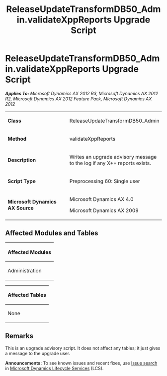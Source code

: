 ﻿---
title: ReleaseUpdateTransformDB50_Admin.validateXppReports Upgrade Script
TOCTitle: ReleaseUpdateTransformDB50_Admin.validateXppReports Upgrade Script
ms:assetid: a619d0a4-fb0a-e669-cec8-e7b9c2cb5370
ms:mtpsurl: https://msdn.microsoft.com/en-us/library/JJ736832(v=AX.60)
ms:contentKeyID: 49710263
ms.date: 05/18/2015
mtps_version: v=AX.60
---

# ReleaseUpdateTransformDB50\_Admin.validateXppReports Upgrade Script 


_**Applies To:** Microsoft Dynamics AX 2012 R3, Microsoft Dynamics AX 2012 R2, Microsoft Dynamics AX 2012 Feature Pack, Microsoft Dynamics AX 2012_

<table>
<colgroup>
<col style="width: 50%" />
<col style="width: 50%" />
</colgroup>
<tbody>
<tr class="odd">
<td><p><strong>Class</strong></p></td>
<td><p>ReleaseUpdateTransformDB50_Admin</p></td>
</tr>
<tr class="even">
<td><p><strong>Method</strong></p></td>
<td><p>validateXppReports</p></td>
</tr>
<tr class="odd">
<td><p><strong>Description</strong></p></td>
<td><p>Writes an upgrade advisory message to the log if any X++ reports exists.</p></td>
</tr>
<tr class="even">
<td><p><strong>Script Type</strong></p></td>
<td><p>Preprocessing 60: Single user</p></td>
</tr>
<tr class="odd">
<td><p><strong>Microsoft Dynamics AX Source</strong></p></td>
<td><p>Microsoft Dynamics AX 4.0</p>
<p>Microsoft Dynamics AX 2009</p></td>
</tr>
</tbody>
</table>


## Affected Modules and Tables

<table>
<colgroup>
<col style="width: 100%" />
</colgroup>
<thead>
<tr class="header">
<th><p>Affected Modules</p></th>
</tr>
</thead>
<tbody>
<tr class="odd">
<td><p>Administration</p></td>
</tr>
</tbody>
</table>


<table>
<colgroup>
<col style="width: 100%" />
</colgroup>
<thead>
<tr class="header">
<th><p>Affected Tables</p></th>
</tr>
</thead>
<tbody>
<tr class="odd">
<td><p>None</p></td>
</tr>
</tbody>
</table>


## Remarks

This is an upgrade advisory script. It does not affect any tables; it just gives a message to the upgrade user.

  
**Announcements:** To see known issues and recent fixes, use [Issue search](http://go.microsoft.com/fwlink/?linkid=389258) in [Microsoft Dynamics Lifecycle Services](http://go.microsoft.com/fwlink/?linkid=306505) (LCS).

